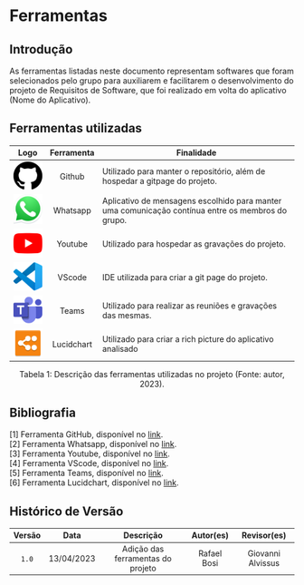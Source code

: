 # Ferramentas

## Introdução

  As ferramentas listadas neste documento representam softwares que foram selecionados pelo grupo para auxiliarem e facilitarem o
  desenvolvimento do projeto de Requisitos de Software, que foi realizado em volta do aplicativo (Nome do Aplicativo).

## Ferramentas utilizadas

| Logo | Ferramenta | Finalidade |
| :-----: | :----: | ----------- |
| <img src="img/icon-github.png" alt="Github" width=75px> | Github  | Utilizado para manter o repositório, além de hospedar a gitpage do projeto. |
| <img src="img/icon-whatsapp.png" alt="Whatsapp" width=75px> | Whatsapp | Aplicativo de mensagens escolhido para manter uma comunicação contínua entre os membros do grupo. |
| <img src="img/icon-youtube.png" alt="YouTube" width=75px> | Youtube | Utilizado para hospedar as gravações do projeto. |
| <img src="img/icon_vscode.png" alt="VScode" width=75px> | VScode | IDE utilizada para criar a git page do projeto. |
| <img src="img/icon_teams.png" alt="Teams" width=75px> | Teams | Utilizado para realizar as reuniões e gravações das mesmas. |
| <img src="img/icon_lucidhart.png" alt="Lucid Hart" width=75px> | Lucidchart | Utilizado para criar a rich picture do aplicativo analisado |

<div align= "center">
<p>Tabela 1: Descrição das ferramentas utilizadas no projeto (Fonte: autor, 2023). </p>
</div>

## Bibliografia

[1] Ferramenta GitHub, disponível no [link](https://github.com). <br/>
[2] Ferramenta Whatsapp, disponível no [link](https://www.whatsapp.com/). <br/>
[3] Ferramenta Youtube, disponível no [link](https://youtube.com). <br/>
[4] Ferramenta VScode, disponível no [link](https://code.visualstudio.com/). <br/>
[5] Ferramenta Teams, disponível no [link](https://www.microsoft.com/pt-br/microsoft-teams/log-in). <br/>
[6] Ferramenta Lucidchart, disponível no [link](https://www.lucidchart.com/pages/pt). <br/>

## Histórico de Versão

| Versão | Data    | Descrição                 | Autor(es)     |  Revisor(es)  |
| :-: | :-: | :-: | :-: | :-: |
| `1.0` | 13/04/2023 | Adição das ferramentas do projeto | Rafael Bosi | Giovanni Alvissus |
